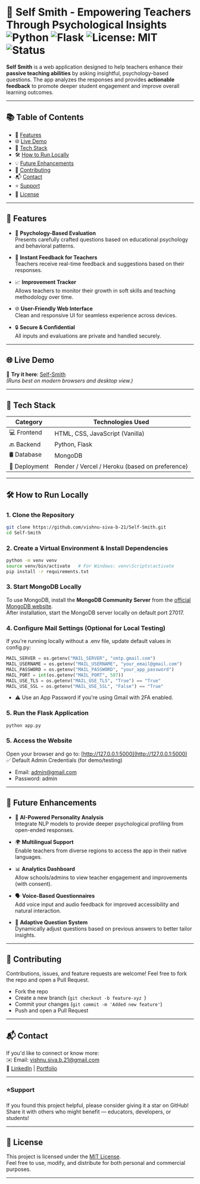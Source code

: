 # 🧠 Self Smith - Empowering Teachers Through Psychological Insights ![Python](https://img.shields.io/badge/Python-3.8%2B-blue) ![Flask](https://img.shields.io/badge/Flask-2.0%2B-yellow) ![License: MIT](https://img.shields.io/badge/License-MIT-green.svg) ![Status](https://img.shields.io/badge/status-active-brightgreen)

**Self Smith** is a web application designed to help teachers enhance their **passive teaching abilities** by asking insightful, psychology-based questions. The app analyzes the responses and provides **actionable feedback** to promote deeper student engagement and improve overall learning outcomes.

---

## 📚 Table of Contents

- 🌟 [Features](#features)
- 🌐 [Live Demo](#live-demo)
- 🧰 [Tech Stack](#tech-stack)
- 🛠️ [How to Run Locally](#how-to-run-locally)
- 💡 [Future Enhancements](#future-enhancements)
- 🤝 [Contributing](#contributing)
- 📬 [Contact](#contact)
- ⭐ [Support](#support)
- 📝 [License](#license)

---

<a id="features"></a>

## 📌 Features

- 🧠 **Psychology-Based Evaluation**  
  Presents carefully crafted questions based on educational psychology and behavioral patterns.

- 🧾 **Instant Feedback for Teachers**  
  Teachers receive real-time feedback and suggestions based on their responses.

- 📈 **Improvement Tracker**  
  Allows teachers to monitor their growth in soft skills and teaching methodology over time.

- 🌐 **User-Friendly Web Interface**  
  Clean and responsive UI for seamless experience across devices.

- 🔒 **Secure & Confidential**  
  All inputs and evaluations are private and handled securely.

---

<a id="live-demo"></a>

## 🌐 Live Demo

🔗 **Try it here**: [Self-Smith](https://self-smith.onrender.com/)  
_(Runs best on modern browsers and desktop view.)_

---

<a id="tech-stack"></a>

## 🧰 Tech Stack

| Category      | Technologies Used                              |
| ------------- | ---------------------------------------------- |
| 💻 Frontend   | HTML, CSS, JavaScript (Vanilla)                |
| 🔙 Backend    | Python, Flask                                  |
| 🛢️ Database   | MongoDB                                        |
| 🚀 Deployment | Render / Vercel / Heroku (based on preference) |

---

<a id="how-to-run-locally"></a>

## 🛠️ How to Run Locally

### 1. Clone the Repository

```bash
git clone https://github.com/vishnu-siva-b-21/Self-Smith.git
cd Self-Smith
```

### 2. Create a Virtual Environment & Install Dependencies

```bash
python -m venv venv
source venv/bin/activate   # For Windows: venv\Scripts\activate
pip install -r requirements.txt
```

### 3. Start MongoDB Locally

To use MongoDB, install the **MongoDB Community Server** from the [official MongoDB website](https://www.mongodb.com/try/download/community).  
After installation, start the MongoDB server locally on default port 27017.

### 4. Configure Mail Settings (Optional for Local Testing)
If you're running locally without a .env file, update default values in config.py:
``` python
MAIL_SERVER = os.getenv("MAIL_SERVER", "smtp.gmail.com")
MAIL_USERNAME = os.getenv("MAIL_USERNAME", "your_email@gmail.com")
MAIL_PASSWORD = os.getenv("MAIL_PASSWORD", "your_app_password")
MAIL_PORT = int(os.getenv("MAIL_PORT", 587))
MAIL_USE_TLS = os.getenv("MAIL_USE_TLS", "True") == "True"
MAIL_USE_SSL = os.getenv("MAIL_USE_SSL", "False") == "True"
```
 - ⚠️ Use an App Password if you're using Gmail with 2FA enabled.

### 5. Run the Flask Application

```bash
python app.py
```

### 5. Access the Website

Open your browser and go to: [http://127.0.0.1:5000](http://127.0.0.1:5000)  
✅ Default Admin Credentials (for demo/testing)

- Email: admin@gmail.com
- Password: admin

---

<a id="future-enhancements"></a>

## 🌱 Future Enhancements

- 🧪 **AI-Powered Personality Analysis**  
  Integrate NLP models to provide deeper psychological profiling from open-ended responses.

- 🌍 **Multilingual Support**  
  Enable teachers from diverse regions to access the app in their native languages.

- 📊 **Analytics Dashboard**  
  Allow schools/admins to view teacher engagement and improvements (with consent).

- 🗣️ **Voice-Based Questionnaires**  
  Add voice input and audio feedback for improved accessibility and natural interaction.

- 🧠 **Adaptive Question System**  
  Dynamically adjust questions based on previous answers to better tailor insights.

---

<a id="contributing"></a>

## 🤝 Contributing

Contributions, issues, and feature requests are welcome!
Feel free to fork the repo and open a Pull Request.

- Fork the repo
- Create a new branch (`git checkout -b feature-xyz `)
- Commit your changes (`git commit -m 'Added new feature'`)
- Push and open a Pull Request

---

<a id="contact"></a>

## 📬 Contact

If you'd like to connect or know more:  
 ✉️ Email: vishnu.siva.b.21@gmail.com  
 🔗 [LinkedIn](https://www.linkedin.com/in/b-vishnu-siva/) | [Portfolio](https://vishnusiva.site/)

---

<a id="support"></a>

### ⭐Support

If you found this project helpful, please consider giving it a star on GitHub!  
Share it with others who might benefit — educators, developers, or students!

---

<a id="license"></a>

## 📄 License

This project is licensed under the [MIT License](LICENSE.md).  
Feel free to use, modify, and distribute for both personal and commercial purposes.

---
